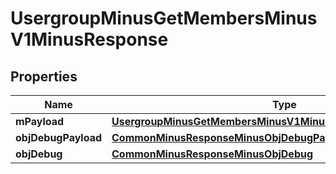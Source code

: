 
# UsergroupMinusGetMembersMinusV1MinusResponse

## Properties
Name | Type | Description | Notes
------------ | ------------- | ------------- | -------------
**mPayload** | [**UsergroupMinusGetMembersMinusV1MinusResponseMinusMPayload**](UsergroupMinusGetMembersMinusV1MinusResponseMinusMPayload.md) |  | 
**objDebugPayload** | [**CommonMinusResponseMinusObjDebugPayload**](CommonMinusResponseMinusObjDebugPayload.md) |  |  [optional]
**objDebug** | [**CommonMinusResponseMinusObjDebug**](CommonMinusResponseMinusObjDebug.md) |  |  [optional]



